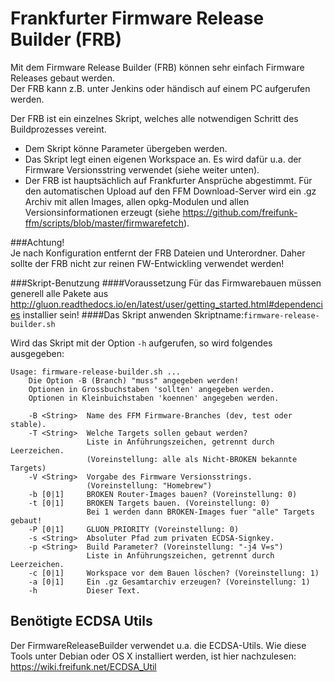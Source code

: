 # Frankfurter Firmware Release Builder (FRB)

Mit dem Firmware Release Builder (FRB) können sehr einfach Firmware Releases gebaut werden.  
Der FRB kann z.B. unter Jenkins oder händisch auf einem PC aufgerufen werden.  

Der FRB ist ein einzelnes Skript, welches alle notwendigen Schritt des Buildprozesses vereint.   
  - Dem Skript könne Parameter übergeben werden.  
  - Das Skript legt einen eigenen Workspace an. Es wird dafür u.a. der Firmware Versionsstring verwendet (siehe weiter unten).  
  - Der FRB ist hauptsächlich auf Frankfurter Ansprüche abgestimmt. Für den automatischen Upload auf den FFM Download-Server wird ein .gz Archiv mit allen Images, allen opkg-Modulen und allen Versionsinformationen erzeugt (siehe https://github.com/freifunk-ffm/scripts/blob/master/firmwarefetch).  

###Achtung!   
Je nach Konfiguration entfernt der FRB Dateien und Unterordner. Daher sollte der FRB nicht zur reinen FW-Entwickling verwendet werden!

###Skript-Benutzung
####Voraussetzung 
Für das Firmwarebauen müssen generell alle Pakete aus http://gluon.readthedocs.io/en/latest/user/getting_started.html#dependencies installier sein!
####Das Skript anwenden
Skriptname:`firmware-release-builder.sh`  

Wird das Skript mit der Option `-h` aufgerufen, so wird folgendes ausgegeben:

```
Usage: firmware-release-builder.sh ... 
    Die Option -B (Branch) "muss" angegeben werden!
    Optionen in Grossbuchstaben 'sollten' angegeben werden.
    Optionen in Kleinbuichstaben 'koennen' angegeben werden.

    -B <String>  Name des FFM Firmware-Branches (dev, test oder stable).
    -T <String>  Welche Targets sollen gebaut werden?
                 Liste in Anführungszeichen, getrennt durch Leerzeichen.
                 (Voreinstellung: alle als Nicht-BROKEN bekannte Targets)
    -V <String>  Vorgabe des Firmware Versionsstrings.
                 (Voreinstellung: "Homebrew")
    -b [0|1]     BROKEN Router-Images bauen? (Voreinstellung: 0)
    -t [0|1]     BROKEN Targets bauen. (Voreinstellung: 0)
                 Bei 1 werden dann BROKEN-Images fuer "alle" Targets gebaut!
    -P [0|1]     GLUON_PRIORITY (Voreinstellung: 0)
    -s <String>  Absoluter Pfad zum privaten ECDSA-Signkey.
    -p <String>  Build Parameter? (Voreinstellung: "-j4 V=s")
                 Liste in Anführungszeichen, getrennt durch Leerzeichen.
    -c [0|1]     Workspace vor dem Bauen löschen? (Voreinstellung: 1)
    -a [0|1]     Ein .gz Gesamtarchiv erzeugen? (Voreinstellung: 1)
    -h           Dieser Text.
```

## Benötigte ECDSA Utils
Der FirmwareReleaseBuilder verwendet u.a. die ECDSA-Utils.
Wie diese Tools unter Debian oder OS X installiert werden, ist hier nachzulesen: https://wiki.freifunk.net/ECDSA_Util
